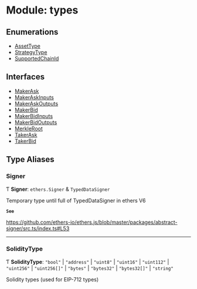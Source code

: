 # Module: types

## Enumerations

- [AssetType](../enums/types.AssetType.md)
- [StrategyType](../enums/types.StrategyType.md)
- [SupportedChainId](../enums/types.SupportedChainId.md)

## Interfaces

- [MakerAsk](../interfaces/types.MakerAsk.md)
- [MakerAskInputs](../interfaces/types.MakerAskInputs.md)
- [MakerAskOutputs](../interfaces/types.MakerAskOutputs.md)
- [MakerBid](../interfaces/types.MakerBid.md)
- [MakerBidInputs](../interfaces/types.MakerBidInputs.md)
- [MakerBidOutputs](../interfaces/types.MakerBidOutputs.md)
- [MerkleRoot](../interfaces/types.MerkleRoot.md)
- [TakerAsk](../interfaces/types.TakerAsk.md)
- [TakerBid](../interfaces/types.TakerBid.md)

## Type Aliases

### Signer

Ƭ **Signer**: `ethers.Signer` & `TypedDataSigner`

Temporary type until full of TypedDataSigner in ethers V6

**`See`**

https://github.com/ethers-io/ethers.js/blob/master/packages/abstract-signer/src.ts/index.ts#L53

___

### SolidityType

Ƭ **SolidityType**: ``"bool"`` \| ``"address"`` \| ``"uint8"`` \| ``"uint16"`` \| ``"uint112"`` \| ``"uint256"`` \| ``"uint256[]"`` \| ``"bytes"`` \| ``"bytes32"`` \| ``"bytes32[]"`` \| ``"string"``

Solidity types (used for EIP-712 types)
